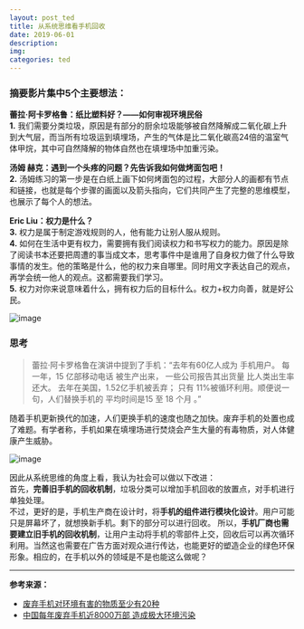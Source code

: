 ```yaml
---
layout: post_ted
title: 从系统思维看手机回收
date: 2019-06-01
description:
img: 
categories: ted
---
```


### 摘要影片集中5个主要想法：
**蕾拉·阿卡罗格鲁：纸比塑料好？——如何审视环境民俗**   
**1.** 我们需要分类垃圾，原因是有部分的厨余垃圾能够被自然降解成二氧化碳上升到大气层，而当所有垃圾运到填埋场，产生的气体是比二氧化碳高24倍的温室气体甲烷，其中可自然降解的物体自然也在填埋场中加重污染。

**汤姆 赫克：遇到一个头疼的问题？先告诉我如何做烤面包吧！**   
**2.** 汤姆练习的第一步是在白纸上画下如何烤面包的过程，大部分人的画都有节点和链接，也就是每个步骤的画面以及箭头指向，它们共同产生了完整的思维模型，也展示了每个人的想法。

**Eric Liu：权力是什么？**   
**3.** 权力是属于制定游戏规则的人，他有能力让别人服从规则。   
**4.** 如何在生活中更有权力，需要拥有我们阅读权力和书写权力的能力。原因是除了阅读书本还要把周遭的事当成文本，思考事件中是谁用了自身权力做了什么导致事情的发生。他的策略是什么，他的权力来自哪里。同时用文字表达自己的观点，再学会统一他人的观点。这都需要我们学习。   
**5.** 权力对你来说意味着什么，拥有权力后的目标什么。权力+权力向善，就是好公民。

![image](http://img1.gtimg.com/tech/pics/hv1/95/237/1964/127769630.jpg)

### 思考
 > 蕾拉·阿卡罗格鲁在演讲中提到了手机：“去年有60亿人成为 手机用户。 每一年，15 亿部移动电话 被生产出来， 一些公司报告其出货量 比人类出生率还大。 去年在美国，1.52亿手机被丢弃； 只有 11%被循环利用。顺便说一句，人们替换手机的 平均时间是15 至 18 个月 。”
 
 随着手机更新换代的加速，人们更换手机的速度也随之加快。废弃手机的处置也成了难题。有学者称，手机如果在填埋场进行焚烧会产生大量的有毒物质，对人体健康产生威胁。
 
 
 ![image](http://image.uc.cn/s/wemedia/s/upload/2017/17061517267ac5071fb7ed484a8b6df60e0c5f6635x550x374x23.jpeg)
 
 
 因此从系统思维的角度上看，我认为社会可以做以下改进：   
 首先，**完善旧手机的回收机制**，垃圾分类可以增加手机回收的放置点，对手机进行单独处理。   
 不过，更好的是，手机生产商在设计时，将**手机的组件进行模块化设计**。用户可能只是屏幕坏了，就想换新手机。剩下的部分可以进行回收。
 所以，**手机厂商也需要建立旧手机的回收机制**，让用户主动将手机的零部件上交，回收后可以再次循环利用。当然这也需要在广告方面对观众进行传达，也能更好的塑造企业的绿色环保形象。相应的，在手机以外的领域是不是也能这么做呢？
 
---

**参考来源：**
- [废弃手机对环境有害的物质至少有20种](https://www.expreview.com/43284.html)
- [中国每年废弃手机近8000万部 造成极大环境污染](http://tech.qq.com/a/20151113/011794.htm)
